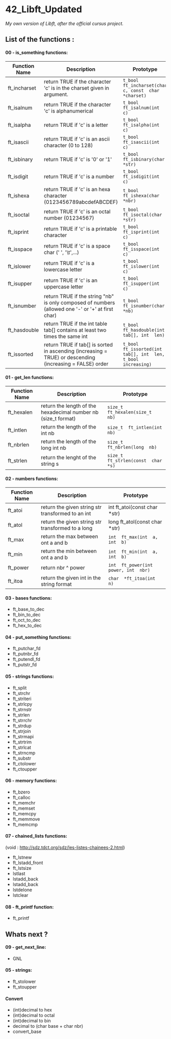 
# 42_Libft_Updated
*My own version of Libft, after the official cursus project.*

## List of the functions :

#### 00 - is_something functions:

| Function Name | Description | Prototype |
|--|--|--|
| ft_incharset | return TRUE if the character 'c' is in the charset given in argument. | `t_bool  ft_incharset(char  c, const  char *charset)`|
| ft_isalnum | return TRUE if the character 'c' is alphanumerical | `t_bool  ft_isalnum(int  c)` |
| ft_isalpha | return TRUE if 'c' is a letter | `t_bool  ft_isalpha(int  c)` |
| ft_isascii | return TRUE if 'c' is an ascii character (0 to 128) | `t_bool  ft_isascii(int  c)`|
| ft_isbinary | return TRUE if 'c' is '0' or '1' | `t_bool  ft_isbinary(char  *str)` |
| ft_isdigit | return TRUE if 'c' is a number | `t_bool  ft_isdigit(int  c)` |
| ft_ishexa | return TRUE if 'c' is an hexa character (0123456789abcdefABCDEF) | `t_bool  ft_ishexa(char  *nbr)` |
| ft_isoctal | return TRUE if 'c' is an octal number (01234567) | `t_bool  ft_isoctal(char  *str)` |
| ft_isprint | return TRUE if 'c' is a printable character | `t_bool  ft_isprint(int  c)` |
| ft_isspace | return TRUE if 'c' is a space char (' ', '\t',...) | `t_bool  ft_isspace(int  c)` |
| ft_islower |  return TRUE if 'c' is a lowercase letter| `t_bool  ft_islower(int  c)` |
| ft_isupper | return TRUE if 'c' is an uppercase letter | `t_bool  ft_isupper(int  c)` |
| ft_isnumber | return TRUE if the string "nb" is only composed of numbers (allowed one '-' or '+' at first char) | `t_bool  ft_isnumber(char  *nb)`|
| ft_hasdouble | return TRUE if the int table tab[] contains at least two times the same int | `t_bool  ft_hasdouble(int  tab[], int  len)` |
| ft_issorted | return TRUE if tab[] is sorted in ascending (increasing = TRUE) or descending (increasing = FALSE) order | `t_bool  ft_issorted(int  tab[], int  len, t_bool  increasing)`|

#### 01 - get_len functions:

| Function Name | Description | Prototype |
|--|--|--|
| ft_hexalen | return the length of the hexadecimal number nb (size_t format)| `size_t  ft_hexalen(size_t  nb)` |
| ft_intlen | return the length of the int nb | `size_t  ft_intlen(int  nb)` |
| ft_nbrlen | return the length of the long int nb | `size_t  ft_nbrlen(long  nb)` |
| ft_strlen | return the lenght of the string s | `size_t  ft_strlen(const  char  *s)` |

#### 02 - numbers functions:

| Function Name | Description | Prototype |
|--|--|--|
| ft_atoi | return the given string str transformed to an int | int  ft_atoi(const  char  *str) |
| ft_atol | return the given string str transformed to a long | long  ft_atol(const  char  *str) |
| ft_max | return the max between ont a and b | `int  ft_max(int  a, int  b)` |
| ft_min | return the min between ont a and b | `int  ft_min(int  a, int  b)` |
| ft_power | return nbr ^ power  | `int  ft_power(int  power, int  nbr)` |
| ft_itoa | return the given int in the string format | `char  *ft_itoa(int  n)` | 

#### 03 - bases functions:

- ft_base_to_dec
- ft_bin_to_dec
- ft_oct_to_dec
- ft_hex_to_dec

#### 04 - put_something functions:

- ft_putchar_fd
- ft_putnbr_fd
- ft_putendl_fd
- ft_putstr_fd

#### 05 - strings functions:

- ft_split
- ft_strchr
- ft_striteri
- ft_strlcpy
- ft_strnstr
- ft_strlen
- ft_strrchr
- ft_strdup
- ft_strjoin
- ft_strmapi
- ft_strtrim
- ft_strlcat
- ft_strncmp
- ft_substr
- ft_ctolower
- ft_ctoupper

#### 06 - memory functions:

- ft_bzero
- ft_calloc
- ft_memchr
- ft_memset
- ft_memcpy
- ft_memmove
- ft_memcmp

#### 07 - chained_lists functions:
(void : http://sdz.tdct.org/sdz/les-listes-chainees-2.html)

- ft_lstnew
- ft_lstadd_front
- ft_lstsize
- lstlast
- lstadd_back
- lstadd_back
- lstdelone
- lstclear

#### 08 - ft_printf function:

- ft_printf

## Whats next ?

#### 09 - get_next_line:
- GNL

#### 05 - strings:
- ft_stolower
- ft_stoupper

#### Convert

- (int)decimal to hex
- (int)decimal to octal
- (int)decimal to bin
- decimal to (char base + char nbr)
- convert_base

